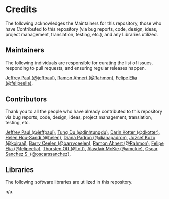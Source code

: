 # Credits

The following acknowledges the Maintainers for this repository, those who have Contributed to this repository (via bug reports, code, design, ideas, project management, translation, testing, etc.), and any Libraries utilized.

## Maintainers

The following individuals are responsible for curating the list of issues, responding to pull requests, and ensuring regular releases happen.

[Jeffrey Paul (@jeffpaul)](https://github.com/jeffpaul), [Ramon Ahnert (@Rahmon)](https://github.com/Rahmon), [Felipe Elia (@felipeelia)](https://github.com/felipeelia).

## Contributors

Thank you to all the people who have already contributed to this repository via bug reports, code, design, ideas, project management, translation, testing, etc.

[Jeffrey Paul (@jeffpaul)](https://github.com/jeffpaul), [Tung Du (@dinhtungdu)](https://github.com/dinhtungdu), [Darin Kotter (@dkotter)](https://github.com/dkotter), [Helen Hou-Sandí (@helen)](https://github.com/helen), [Diana Padron (@dianapadron)](https://profiles.wordpress.org/dianapadron), [Jozsef Kozo (@kojraai)](https://github.com/kojraai), [Barry Ceelen (@barryceelen)](https://github.com/barryceelen), [Ramon Ahnert (@Rahmon)](https://github.com/Rahmon), [Felipe Elia (@felipeelia)](https://github.com/felipeelia), [Thorsten Ott (@tott)](https://github.com/tott), [Alasdair McKie (@amckie)](https://github.com/amckie), [Oscar Sanchez S. (@oscarssanchez)](https://github.com/oscarssanchez).

## Libraries

The following software libraries are utilized in this repository.

n/a.
